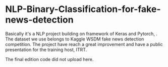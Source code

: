 # NLP-Binary-Classification-for-fake-news-detection

Basically it's a NLP project building on framework of Keras and Pytorch, . The dataset we use belongs to Kaggle WSDM fake news detection competition. The project have reach a great improvement and have a public presentation for the training host, ITRT.

The final edition code did not upload here. 
